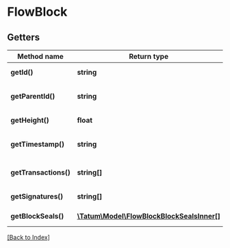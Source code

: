 # FlowBlock

## Getters

Method name | Return type | Description | Notes
------------ | ------------- | ------------- | -------------
**getId()** | **string** | Hash of the block. | [optional]
**getParentId()** | **string** | Hash of the parent block. | [optional]
**getHeight()** | **float** | The block number. | [optional]
**getTimestamp()** | **string** | Timestamp of the block. | [optional]
**getTransactions()** | **string[]** | Array of transaction IDs. | [optional]
**getSignatures()** | **string[]** | Array of signatures. | [optional]
**getBlockSeals()** | [**\Tatum\Model\FlowBlockBlockSealsInner[]**](FlowBlockBlockSealsInner.md) | Array of block seals. | [optional]

[[Back to Index]](../index.md)
